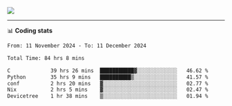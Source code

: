<picture>
  <source
  srcset="https://github-readme-stats.vercel.app/api?username=sant0s12&show_icons=true&theme=dark"
  media="(prefers-color-scheme: dark)"
  />
  <source
  srcset="https://github-readme-stats.vercel.app/api?username=sant0s12&show_icons=true"
  media="(prefers-color-scheme: light)"
  />
  <img src="https://github-readme-stats.vercel.app/api?username=sant0s12&show_icons=true" />
</picture>

---

📊 **Coding stats**

<!--START_SECTION:waka-->

```txt
From: 11 November 2024 - To: 11 December 2024

Total Time: 84 hrs 8 mins

C             39 hrs 26 mins  ███████████▓░░░░░░░░░░░░░   46.62 %
Python        35 hrs 9 mins   ██████████▒░░░░░░░░░░░░░░   41.57 %
conf          2 hrs 20 mins   ▓░░░░░░░░░░░░░░░░░░░░░░░░   02.77 %
Nix           2 hrs 5 mins    ▓░░░░░░░░░░░░░░░░░░░░░░░░   02.47 %
Devicetree    1 hr 38 mins    ▒░░░░░░░░░░░░░░░░░░░░░░░░   01.94 %
```

<!--END_SECTION:waka-->
